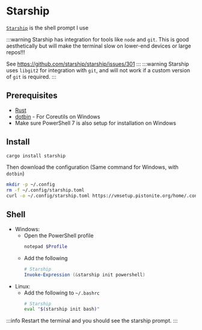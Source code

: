 # Starship
[`Starship`](https://starship.rs/) is the shell prompt I use

:::warning
Starship has integration for tools like `node` and `git`. This is good aesthetically but will make the terminal slow on lower-end devices or large repos!!!

See https://github.com/starship/starship/issues/301
:::
:::warning
Starship uses `libgit2` for integration with `git`, and will not work if a custom version of `git` is required.
:::

## Prerequisites
- [Rust](./rust.md)
- [dotbin](./dotbin.md) - For Coreutils on Windows
- Make sure PowerShell 7 is also setup for installation on Windows

## Install
```bash
cargo install starship
```
Then download the configuration (Same command for Windows, with `dotbin`)
```bash
mkdir -p ~/.config
rm -f ~/.config/starship.toml
curl -o ~/.config/starship.toml https://vmsetup.pistonite.org/home/.config/starship.toml
```

## Shell
- Windows:
    - Open the PowerShell profile
        ```powershell
        notepad $Profile
        ```
    - Add the following
        ```powershell
        # Starship
        Invoke-Expression (&starship init powershell)
        ```
- Linux:
    - Add the following to `~/.bashrc`
        ```bash
        # Starship
        eval "$(starship init bash)"
        ```
:::info
Restart the terminal and you should see the starship prompt.
:::